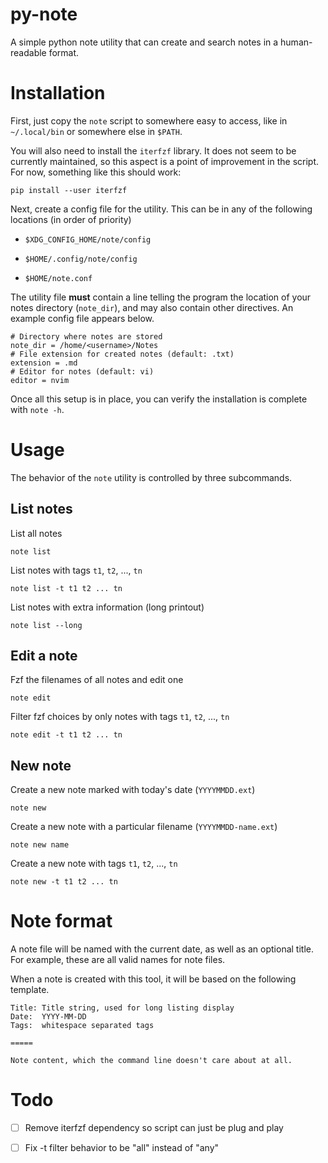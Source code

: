 # py-note

A simple python note utility that can create and search notes in a
human-readable format. 

# Installation

First, just copy the `note` script to somewhere easy to access, like in
`~/.local/bin` or somewhere else in `$PATH`.

You will also need to install the `iterfzf` library. It does not seem to be
currently maintained, so this aspect is a point of improvement in the script.
For now, something like this should work:

```
pip install --user iterfzf
```

Next, create a config file for the utility. This can be in any of the following
locations (in order of priority)

- `$XDG_CONFIG_HOME/note/config`

- `$HOME/.config/note/config`

- `$HOME/note.conf`

The utility file **must** contain a line telling the program the location of your
notes directory (`note_dir`), and may also contain other directives. An example
config file appears below.

```
# Directory where notes are stored
note_dir = /home/<username>/Notes
# File extension for created notes (default: .txt)
extension = .md
# Editor for notes (default: vi)
editor = nvim
```

Once all this setup is in place, you can verify the installation is complete
with `note -h`. 

# Usage

The behavior of the `note` utility is controlled by three subcommands.

## List notes

List all notes

```
note list
```

List notes with tags `t1`, `t2`, ..., `tn`

```
note list -t t1 t2 ... tn
```

List notes with extra information (long printout)

```
note list --long
```

## Edit a note

Fzf the filenames of all notes and edit one

```
note edit
```

Filter fzf choices by only notes with tags `t1`, `t2`, ..., `tn`

```
note edit -t t1 t2 ... tn
```

## New note

Create a new note marked with today's date (`YYYYMMDD.ext`)

```
note new
```

Create a new note with a particular filename (`YYYYMMDD-name.ext`)

```
note new name
```

Create a new note with tags `t1`, `t2`, ..., `tn`

```
note new -t t1 t2 ... tn
```

# Note format

A note file will be named with the current date, as well as an optional title.
For example, these are all valid names for note files.

When a note is created with this tool, it will be based on the following
template.

```
Title: Title string, used for long listing display
Date:  YYYY-MM-DD
Tags:  whitespace separated tags

=====

Note content, which the command line doesn't care about at all.
```

# Todo

- [ ] Remove iterfzf dependency so script can just be plug and play

- [ ] Fix -t filter behavior to be "all" instead of "any"

